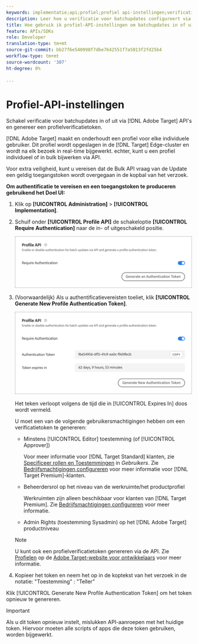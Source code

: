 ```yaml
---
keywords: implementatie;api;profiel;profiel api-instellingen;verificatietoken
description: Leer hoe u verificatie voor batchupdates configureert via Adobe Target API's en een profielverificatietoken genereert.
title: Hoe gebruik ik profiel-API-instellingen om batchupdates in of uit te schakelen?
feature: APIs/SDKs
role: Developer
translation-type: tm+mt
source-git-commit: bb27f6e540998f7dbe7642551f7a5013f2fd25b4
workflow-type: tm+mt
source-wordcount: '307'
ht-degree: 0%

---
```



# Profiel-API-instellingen

Schakel verificatie voor batchupdates in of uit via [!DNL Adobe Target] API&#39;s en genereer een profielverificatietoken.

[!DNL Adobe Target] maakt en onderhoudt een profiel voor elke individuele gebruiker. Dit profiel wordt opgeslagen in de [!DNL Target] Edge-cluster en wordt na elk bezoek in real-time bijgewerkt. echter, kunt u een profiel individueel of in bulk bijwerken via API.

Voor extra veiligheid, kunt u vereisen dat de Bulk API vraag van de Update een geldig toegangstoken wordt overgegaan in de kopbal van het verzoek.

**Om authentificatie te vereisen en een toegangstoken te produceren gebruikend het Doel UI:**

1. Klik op **[!UICONTROL Administration]** > **[!UICONTROL Implementation]**.
1. Schuif onder **[!UICONTROL Profile API]** de schakeloptie **[!UICONTROL Require Authentication]** naar de in- of uitgeschakeld positie.

   ![](assets/profile_api_settings.png)

1. (Voorwaardelijk) Als u authentificatievereisten toeliet, klik **[!UICONTROL Generate New Profile Authentication Token]**.

   ![](assets/profile_api_settings_2.png)

   Het teken verloopt volgens de tijd die in [!UICONTROL Expires In] doos wordt vermeld.

   U moet een van de volgende gebruikersmachtigingen hebben om een verificatietoken te genereren:

   * Minstens [!UICONTROL Editor] toestemming (of [!UICONTROL Approver])

      Voor meer informatie voor [!DNL Target Standard] klanten, zie [Specificeer rollen en Toestemmingen](/help/administrating-target/c-user-management/c-user-management/user-management.md#roles-permissions) in *Gebruikers*. Zie [Bedrijfsmachtigingen configureren](/help/administrating-target/c-user-management/property-channel/properties-overview.md) voor meer informatie voor [!DNL Target Premium]-klanten.

   * Beheerdersrol op het niveau van de werkruimte/het productprofiel

      Werkruimten zijn alleen beschikbaar voor klanten van [!DNL Target Premium]. Zie [Bedrijfsmachtigingen configureren](/help/administrating-target/c-user-management/property-channel/properties-overview.md) voor meer informatie.

   * Admin Rights (toestemming Sysadmin) op het [!DNL Adobe Target] productniveau
   >[!NOTE]
   >
   >U kunt ook een profielverificatietoken genereren via de API. Zie [Profielen](https://developers.adobetarget.com/api/#profiles) op de [Adobe Target-website voor ontwikkelaars](https://developers.adobetarget.com/) voor meer informatie.

1. Kopieer het token en neem het op in de koptekst van het verzoek in de notatie: &quot;Toestemming&quot; : &quot;Teller&quot;

Klik [!UICONTROL Generate New Profile Authentication Token] om het token opnieuw te genereren.

>[!IMPORTANT]
>
>Als u dit token opnieuw instelt, mislukken API-aanroepen met het huidige token. Hiervoor moeten alle scripts of apps die deze token gebruiken, worden bijgewerkt.
